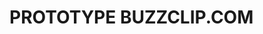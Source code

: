 # PROTOTYPE BUZZCLIP.COM

<!-- so this is just a prototype so i want to focus on the main feature.
What i want is just to be able to click a button and receive ten images with
10 AI generated text (probably like développement personnel shit) -->

<!--
------- TO DO  -------
[X] connect with the creatomate
[X] generate an image with the canva
[X] connect with openAI or any free LLM i can find
[X] first we click the button
[X] then we show the 10 AI sentences generated
[X] on click on the wanted sentences -> we create the videos
[X] set up a proto front end
[X] set up vercel
[X] set up the db
[X] set up the authentication
[X] push the user data to the db
[X] set up stripe
[X] create 3 type of abonnements and connect them to the ui
[X] set the tier role related to the abonnement in the db
[X] add the product ID from stripe to the tier table and call it in the buy server action
[X] when login, give a chat gpt conversation id to the user
[X] save the messages history for each conversation
[X] change conversation for each user login in
[X] setup the webhook listening
[X] [database] update the db tier when switching plan
[X] [stripe] instead of creating subscription everytime, if already subscription, hit update rather than create
[] handle the delete subscription part, when clicking on free tier button
[] add the correct webhook secret to vercel's env variables
[] limit access to video creation in function of the role
[] generate the production stripe keys (all the env variables but also the products api)
[] set up the project
-->
